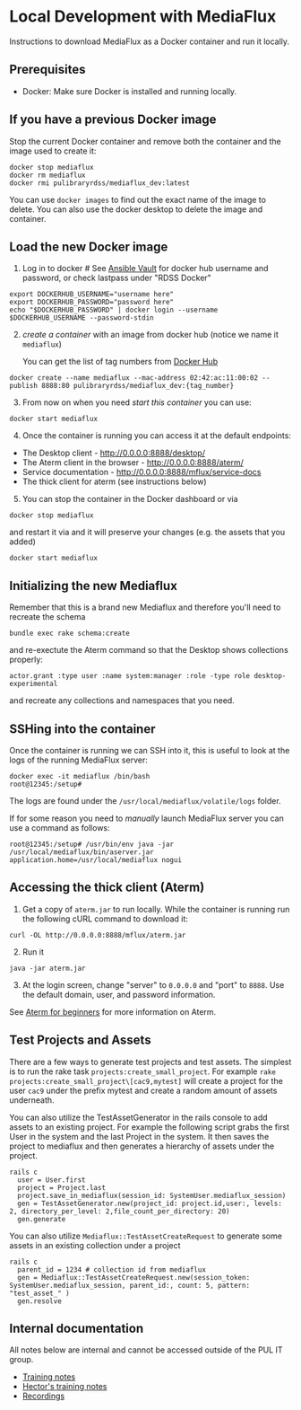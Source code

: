 # Local Development with MediaFlux

Instructions to download MediaFlux as a Docker container and run it locally.

## Prerequisites

- Docker: Make sure Docker is installed and running locally.

## If you have a previous Docker image

Stop the current Docker container and remove both the container and the image used to create it:

```
docker stop mediaflux
docker rm mediaflux
docker rmi pulibraryrdss/mediaflux_dev:latest
```

You can use `docker images` to find out the exact name of the image to delete.
You can also use the docker desktop to delete the image and container.

## Load the new Docker image

1. Log in to docker # See [Ansible Vault](https://github.com/pulibrary/princeton_ansible/blob/main/group_vars/mflux/vault.yml) for docker hub username and password, or check lastpass under "RDSS Docker"

```
export DOCKERHUB_USERNAME="username here"
export DOCKERHUB_PASSWORD="password here"
echo "$DOCKERHUB_PASSWORD" | docker login --username $DOCKERHUB_USERNAME --password-stdin
```

2. _create a container_ with an image from docker hub (notice we name it `mediaflux`)

   You can get the list of tag numbers from [Docker Hub](https://hub.docker.com/repository/docker/pulibraryrdss/mediaflux_dev/general)

```
docker create --name mediaflux --mac-address 02:42:ac:11:00:02 --publish 8888:80 pulibraryrdss/mediaflux_dev:{tag_number}
```


3. From now on when you need _start this container_ you can use:

```
docker start mediaflux
```

4. Once the container is running you can access it at the default endpoints:

- The Desktop client - http://0.0.0.0:8888/desktop/
- The Aterm client in the browser - http://0.0.0.0:8888/aterm/
- Service documentation - http://0.0.0.0:8888/mflux/service-docs
- The thick client for aterm (see instructions below)

5. You can stop the container in the Docker dashboard or via

```
docker stop mediaflux
```

and restart it via and it will preserve your changes (e.g. the assets that you added)

```
docker start mediaflux
```

## Initializing the new Mediaflux

Remember that this is a brand new Mediaflux and therefore you'll need to recreate the schema

```
bundle exec rake schema:create
```

and re-exectute the Aterm command so that the Desktop shows collections properly:

```
actor.grant :type user :name system:manager :role -type role desktop-experimental
```

and recreate any collections and namespaces that you need.

## SSHing into the container

Once the container is running we can SSH into it, this is useful to look at the logs of the running MediaFlux server:

```
docker exec -it mediaflux /bin/bash
root@12345:/setup#
```

The logs are found under the `/usr/local/mediaflux/volatile/logs` folder.

If for some reason you need to _manually_ launch MediaFlux server you can use a command as follows:

```
root@12345:/setup# /usr/bin/env java -jar /usr/local/mediaflux/bin/aserver.jar application.home=/usr/local/mediaflux nogui
```

## Accessing the thick client (Aterm)

1. Get a copy of `aterm.jar` to run locally. While the container is running run the following cURL command to download it:

```
curl -OL http://0.0.0.0:8888/mflux/aterm.jar
```

2. Run it

```
java -jar aterm.jar
```

3. At the login screen, change "server" to `0.0.0.0` and "port" to `8888`. Use the default domain, user, and password information.

See [Aterm for beginners](aterm_101.md) for more information on Aterm.

## Test Projects and Assets

There are a few ways to generate test projects and test assets. The simplest is to run the rake task `projects:create_small_project`. For example `rake projects:create_small_project\[cac9,mytest]` will create a project for the user `cac9` under the prefix mytest and create a random amount of assets underneath.

You can also utilize the TestAssetGenerator in the rails console to add assets to an existing project. For example the following script grabs the first User in the system and the last Project in the system. It then saves the project to mediaflux and then generates a hierarchy of assets under the project.

```
rails c
  user = User.first
  project = Project.last
  project.save_in_mediaflux(session_id: SystemUser.mediaflux_session)
  gen = TestAssetGenerator.new(project_id: project.id,user:, levels: 2, directory_per_level: 2,file_count_per_directory: 20)
  gen.generate
```

You can also utilize `Mediaflux::TestAssetCreateRequest` to generate some assets in an existing collection under a project

```
rails c
  parent_id = 1234 # collection id from mediaflux
  gen = Mediaflux::TestAssetCreateRequest.new(session_token: SystemUser.mediaflux_session, parent_id:, count: 5, pattern: "test_asset_" )
  gen.resolve
```

## Internal documentation

All notes below are internal and cannot be accessed outside of the PUL IT group.

- [Training notes](https://drive.google.com/drive/folders/1kG6oJBnGqOUdM2cHKPxCOC9fBmAJ7iDo)
- [Hector's training notes](https://drive.google.com/drive/folders/1HGPp43OcGikdZmr3Wd4tgdpY6m1y_PCx)
- [Recordings](https://drive.google.com/drive/folders/19EGm7s7UxOMCCdRRXSscUIkya_gF9Zgs)
